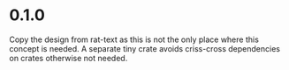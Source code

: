 # 0.1.0

Copy the design from rat-text as this is not the only place
where this concept is needed. A separate tiny crate avoids
criss-cross dependencies on crates otherwise not needed.
